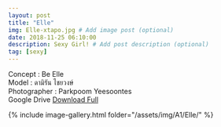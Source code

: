 ```yaml
---
layout: post
title: "Elle"
img: Elle-xtapo.jpg # Add image post (optional)
date: 2018-11-25 06:10:00
description: Sexy Girl! # Add post description (optional)
tag: [sexy]
---
```

Concept : Be Elle  
Model : ดามิรัน ไชยวงษ์  
Photographer : Parkpoom Yeesoontes  
Google Drive [Download Full](http://gestyy.com/e0GeAY) 


{% include image-gallery.html folder="/assets/img/A1/Elle/" %}
